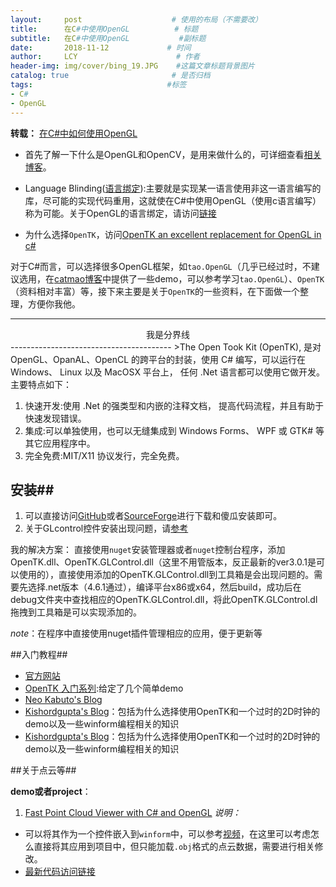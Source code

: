 ```yaml
---
layout:     post                    # 使用的布局（不需要改）
title:      在C#中使用OpenGL          # 标题 
subtitle:   在C#中使用OpenGL           #副标题
date:       2018-11-12             # 时间
author:     LCY                      # 作者
header-img: img/cover/bing_19.JPG    #这篇文章标题背景图片
catalog: true                       # 是否归档
tags:                              #标签
- C# 
- OpenGL
---
```


**转载：** [在C#中如何使用OpenGL](http://www.cnblogs.com/wangshide/archive/2012/04/14/2447499.html)

* 首先了解一下什么是OpenGL和OpenCV，是用来做什么的，可详细查看[相关博客](https://blog.csdn.net/zhongguoren666/article/details/6697025)。
* Language Blinding([语言绑定](http://www.cnblogs.com/sinawear/archive/2012/02/14/2350247.html)):主要就是实现某一语言使用非这一语言编写的库，尽可能的实现代码重用，这就使在C#中使用OpenGL（使用c语言编写）称为可能。关于OpenGL的语言绑定，请访问[链接](https://www.khronos.org/opengl/wiki/Language_bindings)

* 为什么选择`OpenTK`，访问[OpenTK an excellent replacement for OpenGL in c#](https://kishordgupta.wordpress.com/2010/12/19/opentk-an-excellent-replacement-for-opengl-in-c/)

对于C#而言，可以选择很多OpenGL框架，如`tao.OpenGL`（几乎已经过时，不建议选用，在[catmao博客](https://catmaoblog.wordpress.com/)中提供了一些demo，可以参考学习`tao.OpenGL`）、`OpenTK`（资料相对丰富）等，接下来主要是关于`OpenTK`的一些资料，在下面做一个整理，方便你我他。

-----------------------------------------------
<center>我是分界线</center>
----------------------------------------
>The Open Took Kit (OpenTK), 是对 OpenGL、OpanAL、OpenCL 的跨平台的封装，使用 C# 编写，可以运行在 Windows、 Linux 以及 MacOSX 平台上， 任何 .Net 语言都可以使用它做开发。 主要特点如下：

1. 快速开发:使用 .Net 的强类型和内嵌的注释文档， 提高代码流程，并且有助于快速发现错误。
2. 集成:可以单独使用，也可以无缝集成到 Windows Forms、 WPF 或 GTK# 等其它应用程序中。
3. 完全免费:MIT/X11 协议发行，完全免费。

## 安装##
1. 可以直接访问[GitHub](https://github.com/opentk/opentk)或者[SourceForge](https://sourceforge.net/projects/opentk/)进行下载和傻瓜安装即可。
2. 关于GLcontrol控件安装出现问题，请[参考](https://github.com/opentk/opentk/issues/432)

我的解决方案：
直接使用`nuget`安装管理器或者`nuget`控制台程序，添加OpenTK.dll、OpenTK.GLControl.dll（这里不用管版本，反正最新的ver3.0.1是可以使用的），直接使用添加的OpenTK.GLControl.dll到工具箱是会出现问题的。需要先选择.net版本（4.6.1通过），编译平台x86或x64，然后build，成功后在debug文件夹中查找相应的OpenTK.GLControl.dll，将此OpenTK.GLControl.dl拖拽到工具箱是可以实现添加的。

*note*：在程序中直接使用nuget插件管理相应的应用，便于更新等

##入门教程##
* [官方网站](https://opentk.net/)
* [OpenTK 入门系列](https://beginor.github.io/2014/01/06/opentk-tutorials.html):给定了几个简单demo
* [Neo Kabuto's Blog](http://neokabuto.blogspot.com/p/tutorials.html)
* [Kishordgupta's Blog](https://kishordgupta.wordpress.com/)：包括为什么选择使用OpenTK和一个过时的2D时钟的demo以及一些winform编程相关的知识
* [Kishordgupta's Blog](https://kishordgupta.wordpress.com/)：包括为什么选择使用OpenTK和一个过时的2D时钟的demo以及一些winform编程相关的知识

##关于点云等##

**demo或者project**：
1. [Fast Point Cloud Viewer with C# and OpenGL](https://www.codeproject.com/Articles/839389/Fast-Point-Cloud-Viewer-with-Csharp-and-OpenGL)
*说明：*

* 可以将其作为一个控件嵌入到`winform`中，可以参考[视频](https://www.youtube.com/watch?v=nloJLgBiLg8)，在这里可以考虑怎么直接将其应用到项目中，但只能加载`.obj`格式的点云数据，需要进行相关修改。
* [最新代码访问链接](https://github.com/Edgar077/PointClouds)